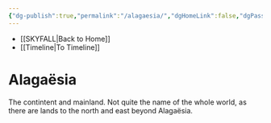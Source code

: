 ```yaml
---
{"dg-publish":true,"permalink":"/alagaesia/","dgHomeLink":false,"dgPassFrontmatter":false}
---
```


- [[SKYFALL|Back to Home]]
- [[Timeline|To Timeline]]

# Alagaësia
The contintent and mainland. Not quite the name of the whole world, as there are lands to the north and east beyond Alagaësia. 
